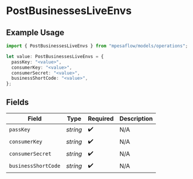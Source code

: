 # PostBusinessesLiveEnvs

## Example Usage

```typescript
import { PostBusinessesLiveEnvs } from "mpesaflow/models/operations";

let value: PostBusinessesLiveEnvs = {
  passKey: "<value>",
  consumerKey: "<value>",
  consumerSecret: "<value>",
  businessShortCode: "<value>",
};
```

## Fields

| Field               | Type                | Required            | Description         |
| ------------------- | ------------------- | ------------------- | ------------------- |
| `passKey`           | *string*            | :heavy_check_mark:  | N/A                 |
| `consumerKey`       | *string*            | :heavy_check_mark:  | N/A                 |
| `consumerSecret`    | *string*            | :heavy_check_mark:  | N/A                 |
| `businessShortCode` | *string*            | :heavy_check_mark:  | N/A                 |